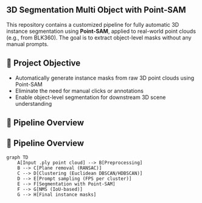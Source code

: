 <h2>3D Segmentation Multi Object with Point-SAM</h2>

This repository contains a customized pipeline for fully automatic 3D instance segmentation using **Point-SAM**, applied to real-world point clouds (e.g., from BLK360). 
The goal is to extract object-level masks without any manual prompts.

## 📌 Project Objective

- Automatically generate instance masks from raw 3D point clouds using Point-SAM
- Eliminate the need for manual clicks or annotations
- Enable object-level segmentation for downstream 3D scene understanding

## 🧭 Pipeline Overview

## 🧭 Pipeline Overview

```mermaid
graph TD
    A[Input .ply point cloud] --> B[Preprocessing]
    B --> C[Plane removal (RANSAC)]
    C --> D[Clustering (Euclidean DBSCAN/HDBSCAN)]
    D --> E[Prompt sampling (FPS per cluster)]
    E --> F[Segmentation with Point-SAM]
    F --> G[NMS (IoU-based)]
    G --> H[Final instance masks]
